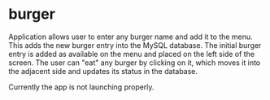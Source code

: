 # burger
Application allows user to enter any burger name and add it to the menu. This adds the new burger entry into the MySQL database. The initial burger entry is added as available on the menu and placed on the left side of the screen. The user can "eat" any burger by clicking on it, which moves it into the adjacent side and updates its status in the database.

Currently the app is not launching properly.
